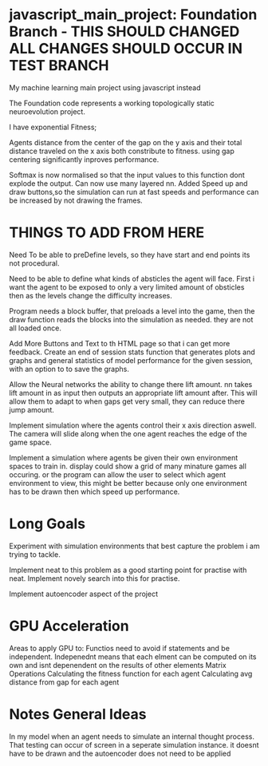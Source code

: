 # javascript_main_project: Foundation Branch - THIS SHOULD CHANGED ALL CHANGES SHOULD OCCUR IN TEST BRANCH
My machine learning main project using javascript instead

The Foundation code represents a working topologically static neuroevolution project.

I have exponential Fitness;

Agents distance from the center of the gap on the y axis and their total distance traveled on the x axis both
constribute to fitness. using gap centering significantly inproves performance.

Softmax is now normalised so that the input values to this function dont explode the output. Can now use many layered nn.
Added Speed up and draw buttons,so the simulation can run at fast speeds and performance can be increased by not drawing the frames. 

# THINGS TO ADD FROM HERE

Need To be able to preDefine levels, so they have start and end points its not procedural.

Need to be able to define what kinds of absticles the agent will face. First i want the agent to be exposed to only a 
very limited amount of obsticles then as the levels change the difficulty increases. 

Program needs a block buffer, that preloads a level into the game, then the draw function reads the blocks into the
simulation as needed. they are not all loaded once. 

Add More Buttons and Text to th HTML page so that i can get more feedback.
Create an end of session stats function that generates plots and graphs and general statistics of model performance
for the given session, with an option to to save the graphs. 

Allow the Neural networks the ability to change there lift amount. nn takes lift amount in as input then outputs an appropriate lift amount after. This will allow them to adapt to when gaps get very small, they can reduce there jump amount.

Implement simulation where the agents control their x axis direction aswell. The camera will slide along when the one agent 
reaches the edge of the game space. 

Implement a simulation where agents be given their own environment spaces to train in. display could show a grid of many minature games all occuring. or the program can allow the user to select which agent environment to view, this might be better
because only one environment has to be drawn then which speed up performance. 

# Long Goals

Experiment with simulation environments that best capture the problem i am trying to tackle.

Implement neat to this problem as a good starting point for practise with neat. 
Implement novely search into this for practise. 

Implement autoencoder aspect of the project

# GPU Acceleration

Areas to apply GPU to:
  Functios need to avoid if statements and be independent. Indepenednt means that each elment can be computed on its own and     isnt depenendent on the results of other elements
  Matrix Operations
  Calculating the fitness function for each agent
  Calculating avg  distance from gap for each agent

# Notes General Ideas 

In my model when an agent needs to simulate an internal thought process. That testing can occur of screen in a seperate 
simulation instance. it doesnt have to be drawn and the autoencoder does not need to be applied
